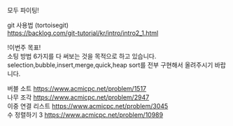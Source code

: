 모두 파이팅!

git 사용법 (tortoisegit)  
https://backlog.com/git-tutorial/kr/intro/intro2_1.html

!이번주 목표!  
소팅 방법 6가지를 다 써보는 것을 목적으로 하고 있습니다.  
selection,bubble,insert,merge,quick,heap sort를 전부 구현해서 올려주시기 바랍니다.  

버블 소트 https://www.acmicpc.net/problem/1517  
나무 조각 https://www.acmicpc.net/problem/2947  
이중 연결 리스트 https://www.acmicpc.net/problem/3045  
수 정렬하기 3 https://www.acmicpc.net/problem/10989  
